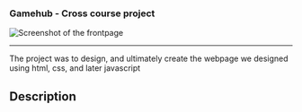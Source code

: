 ### Gamehub - Cross course project

<picture>
    <img alt="Screenshot of the frontpage" src="images/gamehub.screen.jpg">
</picture>

---

The project was to design, and ultimately create the webpage we designed using html, css, and later javascript

## Description
